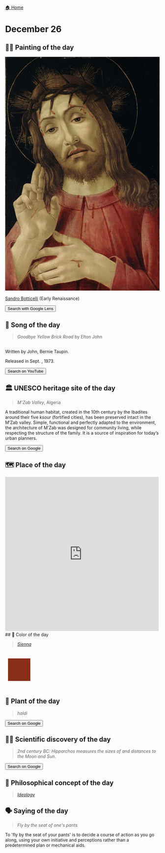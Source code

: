 
[🏠 Home](../../index.md)

# December 26

## 🧑‍🎨 Painting of the day

<img width="600" src="../img/Sandro_Botticelli_2.jpg">

[Sandro Botticelli](http://en.wikipedia.org/wiki/Sandro_Botticelli) (Early Renaissance)

<button class="btn btn-success"
onclick=" window.open('https://lens.google.com/uploadbyurl?url=https://iretes.github.io/one-a-day/data/img/Sandro_Botticelli_2.jpg','_blank')">
Search with Google Lens
</button>

## 🎼 Song of the day

> *Goodbye Yellow Brick Road*
by Elton John

<br />Written by John, Bernie Taupin.

Released in Sept. , 1973.

<button class="btn btn-success"
onclick=" window.open('http://www.youtube.com/search?q=Goodbye Yellow Brick Road by Elton John','_blank')">
Search on YouTube
</button>

## 🏛️ UNESCO heritage site of the day

> *M'Zab Valley*, Algeria

<p>A traditional human habitat, created in the 10th century by the Ibadites around their five <em>ksour</em> (fortified cities), has been preserved intact in the M’Zab valley. Simple, functional and perfectly adapted to the environment, the architecture of M’Zab was designed for community living, while respecting the structure of the family. It is a source of inspiration for today’s urban planners.</p>

<button class="btn btn-success"
onclick=" window.open('http://www.google.com/search?q=M Zab Valley','_blank')">
Search on Google
</button>

## 🗺️ Place of the day

<iframe
src="https://www.mapcrunch.com"
name="mapcrunch"
width="500"
height="500"
allowTransparency="true"
scrolling="no"
frameborder="0"
>
</iframe>
## 🎨 Color of the day

> *[Sienna](https://en.wikipedia.org/wiki/Sienna)*

<div style="color:#882D17; font-size: 100px;">&#9632;</div>

## 🌿 Plant of the day

> *haldi*

<button class="btn btn-success"
onclick=" window.open('http://www.google.com/search?q=haldi','_blank')">
Search on Google
</button>

## 🧑‍🔬 Scientific discovery of the day

> *2nd century BC: Hipparchos measures the sizes of and distances to the Moon and Sun.*

<button class="btn btn-success"
onclick=" window.open('http://www.google.com/search?q=2nd century BC: Hipparchos measures the sizes of and distances to the Moon and Sun.','_blank')">
Search on Google
</button>

## 💭 Philosophical concept of the day

> *[Ideology](https://en.wikipedia.org/wiki/Ideology)*

## 🗣️ Saying of the day

> *Fly by the seat of one's pants*

To 'fly by the seat of your pants' is to decide a course of action as you go along, using your own initiative and perceptions rather than a predetermined plan or mechanical aids.
